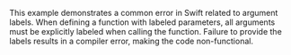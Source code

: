 This example demonstrates a common error in Swift related to argument labels. When defining a function with labeled parameters, all arguments must be explicitly labeled when calling the function. Failure to provide the labels results in a compiler error, making the code non-functional.